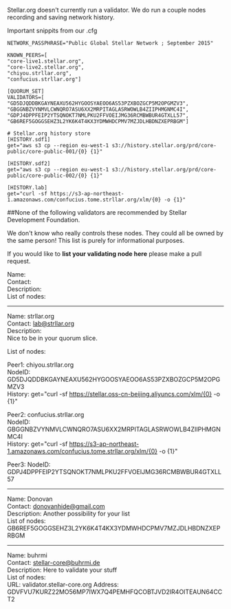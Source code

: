 Stellar.org doesn't currently run a validator. We do run a couple nodes recording and saving network history.

Important snippits from our .cfg
```
NETWORK_PASSPHRASE="Public Global Stellar Network ; September 2015"

KNOWN_PEERS=[
"core-live1.stellar.org",
"core-live2.stellar.org",
"chiyou.strllar.org",
"confucius.strllar.org"]

[QUORUM_SET]
VALIDATORS=[
"GD5DJQDDBKGAYNEAXU562HYGOOSYAEOO6AS53PZXBOZGCP5M2OPGMZV3",
"GBGGNBZVYNMVLCWNQRO7ASU6XX2MRPITAGLASRWOWLB4ZIIPHMGNMC4I",
"GDPJ4DPPFEIP2YTSQNOKT7NMLPKU2FFVOEIJMG36RCMBWBUR4GTXLL57",
"GB6REF5GOGGSEHZ3L2YK6K4T4KX3YDMWHDCPMV7MZJDLHBDNZXEPRBGM"]

# Stellar.org history store
[HISTORY.sdf1]
get="aws s3 cp --region eu-west-1 s3://history.stellar.org/prd/core-public/core-public-001/{0} {1}"

[HISTORY.sdf2]
get="aws s3 cp --region eu-west-1 s3://history.stellar.org/prd/core-public/core-public-002/{0} {1}"

[HISTORY.lab]
get="curl -sf https://s3-ap-northeast-1.amazonaws.com/confucius.tome.strllar.org/xlm/{0} -o {1}"
```

##None of the following validators are recommended by Stellar Development Foundation.

We don't know who really controls these nodes. They could all be owned by the same person! This list is purely for informational purposes. 

If you would like to **list your validating node here** please make a pull request.

 Name:<br>
 Contact:<br>
 Description:<br>
 List of nodes:<br>

------
 Name: strllar.org<br>
 Contact: lab@strllar.org<br>
 Description:<br>
 Nice to be in your quorum slice.

 List of nodes:<br>
 
 Peer1: chiyou.strllar.org<br>
 NodeID: GD5DJQDDBKGAYNEAXU562HYGOOSYAEOO6AS53PZXBOZGCP5M2OPGMZV3<br>
 History: get="curl -sf https://stellar.oss-cn-beijing.aliyuncs.com/xlm/{0} -o {1}"

 Peer2: confucius.strllar.org <br>
 NodeID: GBGGNBZVYNMVLCWNQRO7ASU6XX2MRPITAGLASRWOWLB4ZIIPHMGNMC4I<br>
 History: get="curl -sf https://s3-ap-northeast-1.amazonaws.com/confucius.tome.strllar.org/xlm/{0} -o {1}"
 
 Peer3: 
 NodeID: GDPJ4DPPFEIP2YTSQNOKT7NMLPKU2FFVOEIJMG36RCMBWBUR4GTXLL57

------
 Name: Donovan<br>
 Contact: donovanhide@gmail.com<br>
 Description: Another possibility for your list<br>
 List of nodes:<br>
 GB6REF5GOGGSEHZ3L2YK6K4T4KX3YDMWHDCPMV7MZJDLHBDNZXEPRBGM
 
------
 Name: buhrmi<br>
 Contact: stellar-core@buhrmi.de<br>
 Description: Here to validate your stuff<br>
 List of nodes: <br>
 URL: validator.stellar-core.org
 Address: GDVFVU7KURZ22MO56MP7IWX7Q4PEMHFQCOBTJVD2IR4OITEAUN64CCT2
